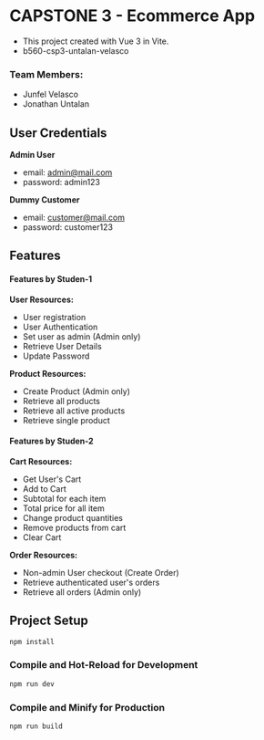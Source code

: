 # CAPSTONE 3 - Ecommerce App

- This project created with Vue 3 in Vite.
- b560-csp3-untalan-velasco

### Team Members:
- Junfel Velasco
- Jonathan Untalan

## User Credentials
**Admin User**
- email: admin@mail.com
- password: admin123

**Dummy Customer**
- email: customer@mail.com
- password: customer123

## Features
#### Features by Studen-1
**User Resources:**
- User registration
- User Authentication
- Set user as admin (Admin only)
- Retrieve User Details
- Update Password

**Product Resources:**
- Create Product (Admin only)
- Retrieve all products
- Retrieve all active products
- Retrieve single product

#### Features by Studen-2
**Cart Resources:**
- Get User's Cart
- Add to Cart
- Subtotal for each item
- Total price for all item
- Change product quantities
- Remove products from cart
- Clear Cart

**Order Resources:**
- Non-admin User checkout (Create Order)
- Retrieve authenticated user's orders
- Retrieve all orders (Admin only)


## Project Setup

```sh
npm install
```

### Compile and Hot-Reload for Development

```sh
npm run dev
```

### Compile and Minify for Production

```sh
npm run build
```
